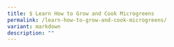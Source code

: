 ```yaml
---
title: $ Learn How to Grow and Cook Microgreens
permalink: /learn-how-to-grow-and-cook-microgreens/
variant: markdown
description: ""
---
```


